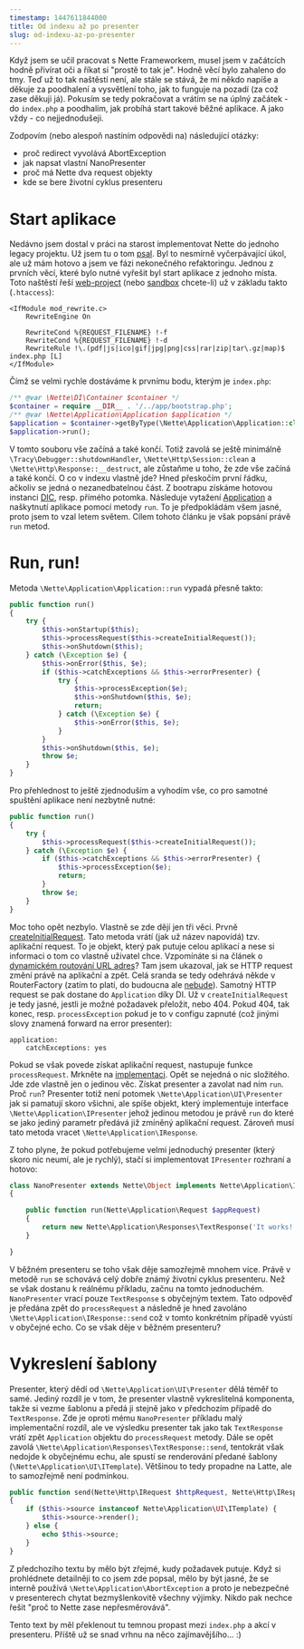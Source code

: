 ```yaml
---
timestamp: 1447611844000
title: Od indexu až po presenter
slug: od-indexu-az-po-presenter
---
```

Když jsem se učil pracovat s Nette Frameworkem, musel jsem v začátcích hodně přivírat oči a říkat si "prostě to tak je". Hodně věcí bylo zahaleno do tmy. Teď už to tak naštěstí není, ale stále se stává, že mi někdo napíše a děkuje za poodhalení a vysvětlení toho, jak to funguje na pozadí (za což zase děkuji já). Pokusím se tedy pokračovat a vrátím se na úplný začátek - do `index.php` a poodhalím, jak probíhá start takové běžné aplikace. A jako vždy - co nejjednodušeji.

Zodpovím (nebo alespoň nastíním odpovědi na) následující otázky:
- proč redirect vyvolává AbortException
- jak napsat vlastní NanoPresenter
- proč má Nette dva request objekty
- kde se bere životní cyklus presenteru

# Start aplikace

Nedávno jsem dostal v práci na starost implementovat Nette do jednoho legacy projektu. Už jsem tu o tom [psal](navrhovy-vzor-legacy-code). Byl to nesmírně vyčerpávající úkol, ale už mám hotovo a jsem ve fázi nekonečného refaktoringu. Jednou z prvních věcí, které bylo nutné vyřešit byl start aplikace z jednoho místa. Toto naštěstí řeší [web-project](https://github.com/nette/web-project) (nebo [sandbox](https://github.com/nette/sandbox) chcete-li) už v základu takto (`.htaccess`):

```
<IfModule mod_rewrite.c>
	RewriteEngine On

	RewriteCond %{REQUEST_FILENAME} !-f
	RewriteCond %{REQUEST_FILENAME} !-d
	RewriteRule !\.(pdf|js|ico|gif|jpg|png|css|rar|zip|tar\.gz|map)$ index.php [L]
</IfModule>
```

Čímž se velmi rychle dostáváme k prvnímu bodu, kterým je `index.php`:

```php
/** @var \Nette\DI\Container $container */
$container = require __DIR__ . '/../app/bootstrap.php';
/** @var \Nette\Application\Application $application */
$application = $container->getByType(\Nette\Application\Application::class);
$application->run();
```

V tomto souboru vše začíná a také končí. Totiž zavolá se ještě minimálně `\Tracy\Debugger::shutdownHandler`, `\Nette\Http\Session::clean` a `\Nette\Http\Response::__destruct`, ale zůstaňme u toho, že zde vše začíná a také končí. O co v indexu vlastně jde? Hned přeskočím první řádku, ačkoliv se jedná o nezanedbatelnou část. Z bootrapu získáme hotovou instanci [DIC](https://doc.nette.org/cs/2.3/dependency-injection), resp. přímého potomka. Následuje vytažení [Application](https://api.nette.org/2.3.7/Nette.Application.Application.html) a naškytnutí aplikace pomocí metody `run`. To je předpokládám všem jasné, proto jsem to vzal letem světem. Cílem tohoto článku je však popsání právě `run` metod.

# Run, run!

Metoda `\Nette\Application\Application::run` vypadá přesně takto:

```php
public function run()
{
    try {
        $this->onStartup($this);
        $this->processRequest($this->createInitialRequest());
        $this->onShutdown($this);
    } catch (\Exception $e) {
        $this->onError($this, $e);
        if ($this->catchExceptions && $this->errorPresenter) {
            try {
                $this->processException($e);
                $this->onShutdown($this, $e);
                return;
            } catch (\Exception $e) {
                $this->onError($this, $e);
            }
        }
        $this->onShutdown($this, $e);
        throw $e;
    }
}
```

Pro přehlednost to ještě zjednoduším a vyhodím vše, co pro samotné spuštění aplikace není nezbytně nutné:

```php
public function run()
{
    try {
        $this->processRequest($this->createInitialRequest());
    } catch (\Exception $e) {
        if ($this->catchExceptions && $this->errorPresenter) {
            $this->processException($e);
            return;
        }
        throw $e;
    }
}
```

Moc toho opět nezbylo. Vlastně se zde dějí jen tři věci. Prvně [createInitialRequest](https://api.nette.org/2.3.7/source-Application.Application.php.html#102-124). Tato metoda vrátí (jak už název napovídá) tzv. aplikační request. To je objekt, který pak putuje celou aplikací a nese si informaci o tom co vlastně uživatel chce. Vzpomínáte si na článek o [dynamickém routování URL adres](dynamicke-routovani-url-adres)? Tam jsem ukazoval, jak se HTTP request změní právě na aplikační a zpět. Celá sranda se tedy odehrává někde v RouterFactory (zatím to platí, do budoucna ale [nebude](https://github.com/nette/routing/commit/e802a85e96f5814ddf1a16ea1517398eb560bab6)). Samotný HTTP request se pak dostane do `Application` díky DI. Už v `createInitialRequest` je tedy jasné, jestli je možné požadavek přeložit, nebo 404. Pokud 404, tak konec, resp. `processException` pokud je to v configu zapnuté (což jinými slovy znamená forward na error presenter):

```neon
application:
    catchExceptions: yes
```

Pokud se však povede získat aplikační request, nastupuje funkce `processRequest`. Mrkněte na [implementaci](https://api.nette.org/2.3.7/source-Application.Application.php.html#127-150). Opět se nejedná o nic složitého. Jde zde vlastně jen o jedinou věc. Získat presenter a zavolat nad ním `run`. Proč `run`? Presenter totiž není potomek `\Nette\Application\UI\Presenter` jak si pamatují skoro všichni, ale spíše objekt, který implementuje interface `\Nette\Application\IPresenter` jehož jedinou metodou je právě `run` do které se jako jediný parametr předává již zmíněný aplikační request. Zároveň musí tato metoda vracet `\Nette\Application\IResponse`.

Z toho plyne, že pokud potřebujeme velmi jednoduchý presenter (který skoro nic neumí, ale je rychlý), stačí si implementovat `IPresenter` rozhraní a hotovo:

```php
class NanoPresenter extends Nette\Object implements Nette\Application\IPresenter
{

	public function run(Nette\Application\Request $appRequest)
	{
		return new Nette\Application\Responses\TextResponse('It works!');
	}

}
```

V běžném presenteru se toho však děje samozřejmě mnohem více. Právě v metodě `run` se schovává celý dobře známý životní cyklus presenteru. Než se však dostanu k reálnému příkladu, začnu na tomto jednoduchém. `NanoPresenter` vrací pouze `TextResponse` s obyčejným textem. Tato odpověď je předána zpět do `processRequest` a následně je hned zavoláno `\Nette\Application\IResponse::send` což v tomto konkrétním případě vyústí v obyčejné echo. Co se však děje v běžném presenteru?

# Vykreslení šablony

Presenter, který dědí od `\Nette\Application\UI\Presenter` dělá téměř to samé. Jediný rozdíl je v tom, že presenter vlastně vykreslitelná komponenta, takže si vezme šablonu a předá ji stejně jako v předchozím případě do `TextResponse`. Zde je oproti mému `NanoPresenter` příkladu malý implementační rozdíl, ale ve výsledku presenter tak jako tak `TextResponse` vrátí zpět `Application` objektu do `processRequest` metody. Dále se opět zavolá `\Nette\Application\Responses\TextResponse::send`, tentokrát však nedojde k obyčejnému echu, ale spustí se renderování předané šablony (`\Nette\Application\UI\ITemplate`). Většinou to tedy propadne na Latte, ale to samozřejmě není podmínkou.

```php
public function send(Nette\Http\IRequest $httpRequest, Nette\Http\IResponse $httpResponse)
{
    if ($this->source instanceof Nette\Application\UI\ITemplate) {
        $this->source->render();
    } else {
        echo $this->source;
    }
}
```

Z předchozího textu by mělo být zřejmé, kudy požadavek putuje. Když si prohlédnete detailněji to co jsem zde popsal, mělo by být jasné, že se interně používá `\Nette\Application\AbortException` a proto je nebezpečné v presenterech chytat bezmyšlenkovitě všechny výjimky. Nikdo pak nechce řešit "proč to Nette zase nepřesměrovává".

Tento text by měl překlenout tu temnou propast mezi `index.php` a akcí v presenteru. Příště už se snad vrhnu na něco zajímavějšího... :)